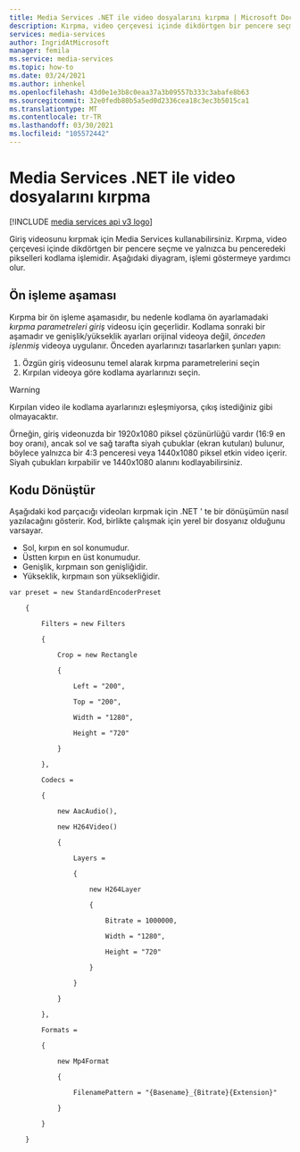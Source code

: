 ```yaml
---
title: Media Services .NET ile video dosyalarını kırpma | Microsoft Docs
description: Kırpma, video çerçevesi içinde dikdörtgen bir pencere seçme ve yalnızca bu penceredeki pikselleri kodlama işlemidir. Bu konu başlığında, .NET kullanarak video dosyalarının Media Services nasıl kırpılacağını gösterilmektedir.
services: media-services
author: IngridAtMicrosoft
manager: femila
ms.service: media-services
ms.topic: how-to
ms.date: 03/24/2021
ms.author: inhenkel
ms.openlocfilehash: 43d0e1e3b8c0eaa37a3b09557b333c3abafe8b63
ms.sourcegitcommit: 32e0fedb80b5a5ed0d2336cea18c3ec3b5015ca1
ms.translationtype: MT
ms.contentlocale: tr-TR
ms.lasthandoff: 03/30/2021
ms.locfileid: "105572442"
---
```

# <a name="how-to-crop-video-files-with-media-services---net"></a>Media Services .NET ile video dosyalarını kırpma

[!INCLUDE [media services api v3 logo](./includes/v3-hr.md)]

Giriş videosunu kırpmak için Media Services kullanabilirsiniz. Kırpma, video çerçevesi içinde dikdörtgen bir pencere seçme ve yalnızca bu penceredeki pikselleri kodlama işlemidir. Aşağıdaki diyagram, işlemi göstermeye yardımcı olur.

## <a name="pre-processing-stage"></a>Ön işleme aşaması

Kırpma bir ön işleme aşamasıdır, bu nedenle kodlama ön ayarlamadaki *kırpma parametreleri* *giriş* videosu için geçerlidir. Kodlama sonraki bir aşamadır ve genişlik/yükseklik ayarları orijinal videoya değil, *önceden işlenmiş* videoya uygulanır. Önceden ayarlarınızı tasarlarken şunları yapın:

1. Özgün giriş videosunu temel alarak kırpma parametrelerini seçin
1. Kırpılan videoya göre kodlama ayarlarınızı seçin.

> [!WARNING]
> Kırpılan video ile kodlama ayarlarınızı eşleşmiyorsa, çıkış istediğiniz gibi olmayacaktır.

Örneğin, giriş videonuzda bir 1920x1080 piksel çözünürlüğü vardır (16:9 en boy oranı), ancak sol ve sağ tarafta siyah çubuklar (ekran kutuları) bulunur, böylece yalnızca bir 4:3 penceresi veya 1440x1080 piksel etkin video içerir. Siyah çubukları kırpabilir ve 1440x1080 alanını kodlayabilirsiniz.

## <a name="transform-code"></a>Kodu Dönüştür

Aşağıdaki kod parçacığı videoları kırpmak için .NET ' te bir dönüşümün nasıl yazılacağını gösterir.  Kod, birlikte çalışmak için yerel bir dosyanız olduğunu varsayar.

- Sol, kırpın en sol konumudur.
- Üstten kırpın en üst konumudur.
- Genişlik, kırpmaın son genişliğidir.
- Yükseklik, kırpmaın son yüksekliğidir.

```dotnet
var preset = new StandardEncoderPreset

    {

        Filters = new Filters

        {                   

            Crop = new Rectangle

            {

                Left = "200",

                Top = "200",

                Width = "1280",

                Height = "720"

            }

        },

        Codecs =

        {

            new AacAudio(),

            new H264Video()

            {

                Layers =

                {                           

                    new H264Layer

                    {

                        Bitrate = 1000000,

                        Width = "1280",

                        Height = "720"

                    }

                }

            }

        },

        Formats =

        {

            new Mp4Format

            {

                FilenamePattern = "{Basename}_{Bitrate}{Extension}"

            }

        }

    }

```
